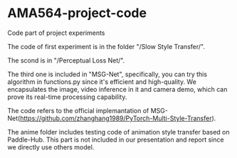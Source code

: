 # AMA564-project-code
Code part of project experiments

The code of first experiment is in the folder "/Slow Style Transfer/".

The scond is in "/Perceptual Loss Net/".

The third one is included in "MSG-Net", specifically, you can try this algorithm in functions.py since it's efficient and high-quality.
We encapsulates the image, video inference in it and camera demo, which can prove its real-time processing capability.

The code refers to the official implemantation of MSG-Net(https://github.com/zhanghang1989/PyTorch-Multi-Style-Transfer).

The anime folder includes testing code of animation style transfer based on Paddle-Hub. This part is not included in our presentation and report since we directly use others model.
